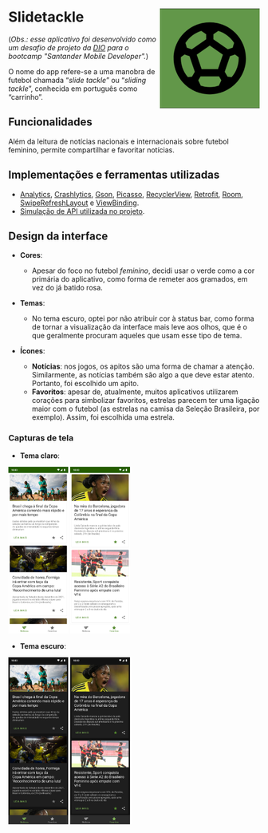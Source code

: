 # Slidetackle <img align="right" width="200" height="200" src="screenshots/st_icon.png"> 
(*Obs.: esse aplicativo foi desenvolvido como um desafio de projeto da [DIO](https://www.dio.me/) para o bootcamp "Santander Mobile Developer".*)  

O nome do app refere-se a uma manobra de futebol chamada “*slide tackle*” ou “*sliding tackle*”, conhecida em português como “carrinho”.  

## **Funcionalidades**
Além da leitura de notícias nacionais e internacionais sobre futebol feminino, permite compartilhar e favoritar notícias.

## **Implementações e ferramentas utilizadas** 
- [Analytics](https://firebase.google.com/products/analytics), 
[Crashlytics](https://firebase.google.com/products/crashlytics), 
[Gson](https://github.com/square/retrofit), 
[Picasso](https://github.com/square/picasso), 
[RecyclerView](https://developer.android.com/guide/topics/ui/layout/recyclerview), 
[Retrofit](https://github.com/square/retrofit), 
[Room](https://developer.android.com/training/data-storage/room), 
[SwipeRefreshLayout](https://developer.android.com/jetpack/androidx/releases/swiperefreshlayout) 
e [ViewBinding](https://developer.android.com/topic/libraries/view-binding).
- [Simulação de API utilizada no projeto](https://github.com/gabriwls/api-slidetackle).  

## **Design da interface**
- **Cores**:
   - Apesar do foco no futebol *feminino*, decidi usar o verde como a cor primária do aplicativo, como forma de remeter aos gramados, em vez do já batido rosa.

- **Temas**:
  - No tema escuro, optei por não atribuir cor à status bar, como forma de tornar a visualização da interface mais leve aos olhos, que é o que geralmente procuram aqueles que usam esse tipo de tema.
  
- **Ícones**:
  - **Notícias**: nos jogos, os apitos são uma forma de chamar a atenção. Similarmente, as notícias também são algo a que deve estar atento. Portanto, foi escolhido um apito.  
  - **Favoritos**: apesar de, atualmente, muitos aplicativos utilizarem corações para simbolizar favoritos, estrelas parecem ter uma ligação maior com o futebol (as estrelas na camisa da Seleção Brasileira, por exemplo). Assim, foi escolhida uma estrela.
  
### Capturas de tela
- **Tema claro**:  
<p align="left">
  <img src="screenshots/light_news.png" width="120" />
  <img src="screenshots/light_favorites.png" width="120" /> 
</p>

- **Tema escuro**:
<p align="left">
  <img src="screenshots/dark_news.png" width="120" />
  <img src="screenshots/dark_favorites.png" width="120" /> 
</p>
